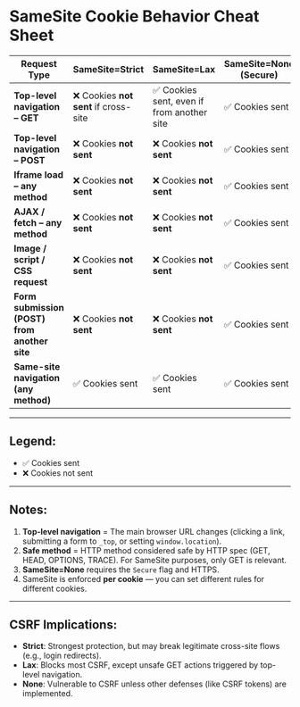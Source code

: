 # SameSite Cookie Behavior Cheat Sheet

| Request Type                          | SameSite=Strict           | SameSite=Lax                              | SameSite=None (Secure) |
|---------------------------------------|---------------------------|-------------------------------------------|------------------------|
| **Top-level navigation – GET**        | ❌ Cookies **not sent** if cross-site | ✅ Cookies sent, even if from another site | ✅ Cookies sent         |
| **Top-level navigation – POST**       | ❌ Cookies **not sent**    | ❌ Cookies **not sent**                    | ✅ Cookies sent         |
| **Iframe load – any method**           | ❌ Cookies **not sent**    | ❌ Cookies **not sent**                    | ✅ Cookies sent         |
| **AJAX / fetch – any method**          | ❌ Cookies **not sent**    | ❌ Cookies **not sent**                    | ✅ Cookies sent         |
| **Image / script / CSS request**       | ❌ Cookies **not sent**    | ❌ Cookies **not sent**                    | ✅ Cookies sent         |
| **Form submission (POST) from another site** | ❌ Cookies **not sent**    | ❌ Cookies **not sent**                    | ✅ Cookies sent         |
| **Same-site navigation (any method)**  | ✅ Cookies sent            | ✅ Cookies sent                            | ✅ Cookies sent         |

---

## Legend:
- ✅ Cookies sent
- ❌ Cookies not sent

---

## Notes:
1. **Top-level navigation** = The main browser URL changes (clicking a link, submitting a form to `_top`, or setting `window.location`).
2. **Safe method** = HTTP method considered safe by HTTP spec (GET, HEAD, OPTIONS, TRACE). For SameSite purposes, only GET is relevant.
3. **SameSite=None** requires the `Secure` flag and HTTPS.
4. SameSite is enforced **per cookie** — you can set different rules for different cookies.

---

## CSRF Implications:
- **Strict**: Strongest protection, but may break legitimate cross-site flows (e.g., login redirects).
- **Lax**: Blocks most CSRF, except unsafe GET actions triggered by top-level navigation.
- **None**: Vulnerable to CSRF unless other defenses (like CSRF tokens) are implemented.
